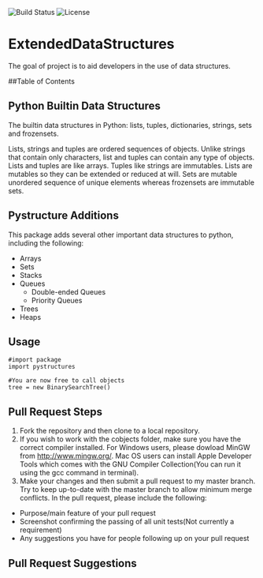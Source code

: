 ![Build Status](https://travis-ci.org/hturner08/pystructures.svg?branch=master)
![License](https://img.shields.io/github/license/hturner08/pystructures.svg)

# ExtendedDataStructures
The goal of project is to aid developers in the use of data structures.

##Table of Contents


## Python Builtin Data Structures
The builtin data structures in Python: lists, tuples, dictionaries, strings, sets and frozensets.

Lists, strings and tuples are ordered sequences of objects. Unlike strings that contain only characters, list and tuples can contain any type of objects. Lists and tuples are like arrays. Tuples like strings are immutables. Lists are mutables so they can be extended or reduced at will. Sets are mutable unordered sequence of unique elements whereas frozensets are immutable sets.

## Pystructure Additions
This package adds several other important data structures to python, including the following:
* Arrays
* Sets
* Stacks
* Queues
  * Double-ended Queues
  * Priority Queues
* Trees
* Heaps

## Usage
```
#import package
import pystructures

#You are now free to call objects
tree = new BinarySearchTree()

```
## Pull Request Steps
1. Fork the repository and then clone to a local repository.
2. If you wish to work with the cobjects folder, make sure you have the correct compiler installed. For Windows users, please dowload MinGW from http://www.mingw.org/. Mac OS users can install Apple Developer Tools which comes with the GNU Compiler Collection(You can run it using the gcc command in terminal).
3. Make your changes and then submit a pull request to my master branch. Try to keep up-to-date with the master branch to allow minimum merge conflicts. In the pull request, please include the following:
  * Purpose/main feature of your pull request
  * Screenshot confirming the passing of all unit tests(Not currently a requirement)
  * Any suggestions you have for people following up on your pull request

## Pull Request Suggestions
